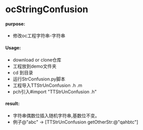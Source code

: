 # ocStringConfusion

#### purpose:

+ 修改oc工程字符串-字符串

#### Usage:

- download or clone仓库
- 工程放到demo文件夹
- cd 到目录
- 运行StrConfusion.py脚本
- 工程导入TTStrUnConfusion .h .m
- pch引入#import "TTStrUnConfusion .h"

#### result:

+ 字符串偶数位插入随机字符串,基数位不变。
+ 例子@"abc" -> [TTStrUnConfusion getOtherStr:@"qahbtc"]

